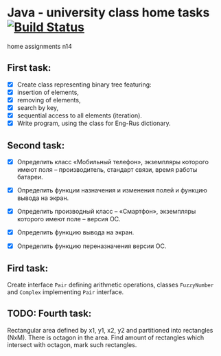 # Java - university class home tasks [![Build Status](https://travis-ci.org/hrsrashid/java-class.svg?branch=master)](https://travis-ci.org/hrsrashid/java-class)

home assignments
n14

## First task:

- [x] Create class representing binary tree featuring:
- [x] insertion of elements,
- [x] removing of elements,
- [x] search by key,
- [x] sequential access to all elements (iteration).
- [x] Write program, using the class for Eng-Rus dictionary.

## Second task:

- [x] Определить класс «Мобильный телефон», экземпляры которого имеют поля – производитель, стандарт связи, время работы батареи.
- [x] Определить функции назначения и изменения полей и функцию вывода на экран.
- [x] Определить производный  класс – «Смартфон», экземпляры которого имеют поле – версия ОС.
- [x] Определить функцию вывода на экран.
- [x] Определить функцию переназначения версии ОС.


## Fird task:

Create interface `Pair` defining arithmetic operations, classes `FuzzyNumber` and `Complex` implementing `Pair` interface.


## TODO: Fourth task:

Rectangular area defined by x1, y1, x2, y2 and partitioned into rectangles (NxM).
There is octagon in the area. Find amount of rectangles which intersect with octagon, mark such rectangles.
